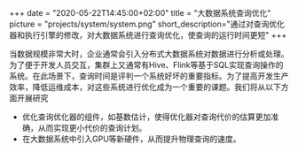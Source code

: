 +++
date = "2020-05-22T14:45:00+02:00"
title = "大数据系统查询优化"
picture = "projects/system/system.png"
short_description="通过对查询优化器和执行引擎的修改，对大数据系统进行查询优化，使查询的运行时间更短"
+++

当数据规模非常大时，企业通常会引入分布式大数据系统对数据进行分析或处理。为了便于开发人员交互，集群上又通常有Hive、Flink等基于SQL实现查询操作的系统。在此场景下，查询时间是评判一个系统好坏的重要指标。为了提高开发生产效率，降低运维成本，对这些系统进行优化成为一个重要的课题。我们将从以下方面开展研究

* 优化查询优化器的组件，如基数估计，使得优化器对查询代价的估算更加准确，从而实现更小代价的查询计划。
* 在大数据系统中引入GPU等新硬件，从而提升物理查询的速度。